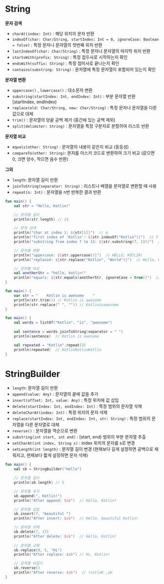 # String 

**문자 검색**

- `charAt(index: Int)` : 해당 위치의 문자 반환
- `indexOf(char: Char/String, startIndex: Int = 0, ignoreCase: Boolean = false)` : 특정 문자나 문자열의 첫번째 위치 반환
- `lastIndexOf(char: Char/String)` : 특정 문자나 문자열의 마지막 위치 반환
- `startsWith(prefix: String)` : 특정 접두사로 시작하는지 확인
- `endsWith(suffix: String)` : 특정 접미사로 끝나는지 확인
- `contains(substring: String)` : 문자열에 특정 문자열이 포함되어 있는지 확인

**문자열 변환** 

- `uppercase()` , `lowercase()` : 대소문자 변환
- `substring(startIndex: Int, endIndex: Int)` : 부분 문자열 반환 [startIndex, endIndex) 
- `replace(old: Char/String, new: Char/String)` : 특정 문자나 문자열을 다른 값으로 대체
- `trim()` : 문자열의 양끝 공백 제거 (중간에 있는 공백 제외)
- `split(delimiter: String)` : 문자열을 특정 구분자로 분할하여 리스트 반환

**문자열 비교** 

- `equals(other: String)` : 문자열의 내용이 같은지 비교 (동등성)
- `compareTo(other: String)`: 문자를 아스키 코드로 변환하여 크기 비교 (같으면 0, 크면 양수, 작으면 음수 반환)

**그외**

- `length`: 문자열 길이 반환 
- `joinToString(separator: String)` : 리스트나 배열을 문자열로 변환할 때 사용
- `repeat(n: Int)` : 문자열을 n번 반복한 결과 반환

```kotlin
fun main() {
    val str = "Hello, Kotlin!"

    // 문자열 길이 
    println(str.length) // 14 

    // 문자 검색
    println("char at index 1: ${str[1]}")  // e
    println("first index of 'Kotlin': ${str.indexOf("Kotlin")}")  // 7
    println("substring from index 7 to 13: ${str.substring(7, 13)}")  // Kotlin

    // 문자열 변환
    println("uppercase: ${str.uppercase()}")  // HELLO, KOTLIN!
    println("replaced: ${str.replace("Kotlin", "World")}")  // Hello, World!

    // 문자열 비교
    val anotherStr = "hello, kotlin!"
    println("equals: ${str.equals(anotherStr, ignoreCase = true)}")  // true
}
```

```kotlin 
fun main() {
    var str = "    Kotlin is awesome    "
    println(str.trim()) // Kotlin is awesome
    println(str.replace(" ", "")) // Kotlinisawesome
}
```

```kotlin
fun main() {
    val words = listOf("Kotlin", "is", "awesome")
    
    val sentence = words.joinToString(separator = " ")
    println(sentence)  // Kotlin is awesome

    val repeated = "Kotlin".repeat(3)
    println(repeated)  // KotlinKotlinKotlin
}
```

# StringBuilder

- `length`: 문자열 길이 반환 
- `append(value: Any)` : 문자열의 끝에 값을 추가
- `insert(offset: Int, value: Any)` : 특정 위치에 값 삽입
- `delete(startIndex: Int, endIndex: Int)` : 특정 범위의 문자열 삭제
- `deleteCharAt(index: Int)` : 특정 위치의 문자 삭제
- `replace(startIndex: Int, endIndex: Int, str: String)` : 특정 범위의 문자열을 다른 문자열로 대체
- `reverse()` : 문자열을 역순으로 변환
- `substring(int start, int end)` : [start, end) 범위의 부분 문자열 추출 
- `setCharAt(int index, String s)` : index 위치의 문자를 s로 변경
- `setLength(int length)` : 문자열 길이 변경 (현재보다 길게 설정하면 공백으로 채워지고, 현재보다 짧게 설정하면 문자 삭제)

```kotlin 
fun main() {
    val sb = StringBuilder("Hello")

    // 문자열 길이 
    println(sb.length) // 5 

    // 문자열 추가
    sb.append(", Kotlin!")
    println("After append: $sb")  // Hello, Kotlin!

    // 문자열 삽입
    sb.insert(7, "beautiful ")
    println("After insert: $sb")  // Hello, beautiful Kotlin!

    // 문자열 삭제
    sb.delete(7, 17)
    println("After delete: $sb")  // Hello, Kotlin!
    
    // 문자열 교체 
    sb.replace(0, 5, "Hi")
    println("After replace: $sb") // Hi, Kotlin!

    // 문자열 뒤집기
    sb.reverse()
    println("After reverse: $sb")  // !nitloK ,iH
}
```